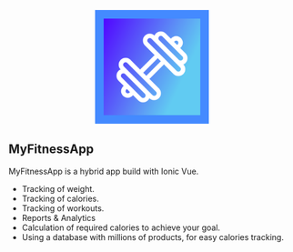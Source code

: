 <p align="center"><img src="https://github.com/Umfi/my-fitness-app/blob/master/resources/icon.png?raw=true" width="200" height="200"></p>


## MyFitnessApp

MyFitnessApp is a hybrid app build with Ionic Vue. 

- Tracking of weight.
- Tracking of calories.
- Tracking of workouts.
- Reports & Analytics
- Calculation of required calories to achieve your goal.
- Using a database with millions of products, for easy calories tracking.
